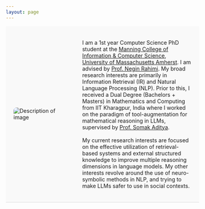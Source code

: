 ```yaml
---
layout: page
---
```


<div class="bio-container">
  <div style="flex: 0 0 30%; text-align: left;">
    <img src="debrup.png" alt="Description of image" style="max-width: 80%; height: auto;">
  </div>
  <div class="bio-text">
    
   I am a 1st year Computer Science PhD student at the <a href="https://www.cics.umass.edu/">Manning College of Information & Computer Science</a>, <a href="https://www.umass.edu/">University of Massachusetts Amherst</a>. I am advised by  <a href="https://people.cs.umass.edu/~rahimi/">Prof. Negin Rahimi</a>. My broad research interests are primarily in Information Retrieval (IR) and Natural Language Processing (NLP). Prior to this, I received a Dual Degree (Bachelors + Masters) in Mathematics and Computing from IIT Kharagpur, India where I worked on the paradigm of tool-augmentation for mathematical reasoning in LLMs, supervised by <a href="https://adityasomak.github.io/">Prof. Somak Aditya</a>.
    <br/><br/>
    My current research interests are focused on the effective utilization of retrieval-based systems and external structured knowledge to improve multiple reasoning dimensions in language models. My other interests revolve around the use of neuro-symbolic methods in NLP, and trying to make LLMs safer to use in social contexts.
  </div>
</div>
<br/>



<html lang="en">
<head>
    <meta charset="UTF-8">
    <meta name="viewport" content="width=device-width, initial-scale=1.0">
    <title>News Slider</title>
    <style>


        /* Whole page background */
        body {
            background-color: #ffffff !important; /* White background */
            color: #222 !important; /* Dark text */
            margin: 0;
            padding: 0;
            font-family: Arial, sans-serif;
        }
        
        /* Top toolbar / navigation bar */
        header, nav, .site-header, .navbar {
            background-color: #f9f9f9 !important; /* Light gray toolbar */
            color: #222 !important; /* Dark text */
        }
        
        /* Toolbar links */
        header a, nav a, .site-header a, .navbar a {
            color: #0066cc !important; /* Blue links */
            text-decoration: none;
        }
        header a:hover, nav a:hover, .site-header a:hover, .navbar a:hover {
            text-decoration: underline;
        }


        
        /* Bio section (your intro with image) */
        .bio-container {
            display: flex;
            align-items: center;
            background-color: #f9f9f9; /* Soft light background */
            padding: 20px;
            border-bottom: 1px solid #ddd;
        }
        
        .bio-container img {
            max-width: 80%;
            height: auto;
            border-radius: 8px; /* Smooth edges */
        }
        
        .bio-text {
            flex: 1;
            margin-left: 40px;
        }
        
        /* Updates Section */
               #updates {
          background-color: #f8f9fa; /* clean light gray */
          padding: 20px;
          color: #2c3e50; /* dark slate for text */
          font-family: "Segoe UI", Arial, sans-serif; /* modern readable font */
        }
        
        .update {
          background-color: #ffffff; /* pure white cards */
          border: 1px solid #e0e0e0; /* subtle cool gray border */
          border-radius: 10px;
          padding: 15px;
          margin-bottom: 12px;
          box-shadow: 0px 2px 6px rgba(0,0,0,0.08); /* soft professional shadow */
          transition: transform 0.2s ease, box-shadow 0.2s ease; /* hover effect */
        }
        
        /* Hover effect for interactivity */
        .update:hover {
          transform: translateY(-2px);
          box-shadow: 0px 4px 12px rgba(0,0,0,0.12);
        }
        
        /* Links inside updates */
        .update a {
          color: #0056b3; /* modern blue accent */
          font-weight: 500;
          text-decoration: none;
        }
        .update a:hover {
          text-decoration: underline;
        }
    </style>
</head>

<body>
  <section id="updates">
    <h3>Updates/News</h3>
    <div class="update-list">
      <div class="update">
        <h4>(09/24) Started my PHD at UMass Amherst - advised by Prof. Negin Rahimi!</h4>
      </div>
      <div class="update">
        <h4>(06/24) Presented my main conference paper on 
          <a href="https://aclanthology.org/2024.naacl-long.54/">"MATHSENSEI: A Tool-Augmented Large Language Model for Mathematical Reasoning"</a> 
          at <a href="https://2024.naacl.org/">NAACL 2024</a>, Mexico City.
        </h4>
      </div>
      <div class="update">
        <h4>(12/23) Completed my internship at 
          <a href="https://global.rakuten.com/corp/">Rakuten Global Inc.</a>, Language and Speech Team, RIT India.
        </h4>
      </div>
      <div class="update">
        <h4>(06/23) Started working on Hate speech and Jailbreaks as part of 
          <a href="https://www.microsoft.com/en-us/research/collaboration/accelerating-foundation-models-research/">Microsoft AFMR Program</a>, 
          advised by Prof Somak Aditya (IIT KGP) and 
          <a href="https://mbzuai.ac.ae/study/faculty/monojit-choudhury/">Prof Monojit Choudhury (MBZUAI)</a>.
        </h4>
      </div>
      <div class="update">
        <h4>(12/22) Completed my research internship at Genome Quebec Innovation Centre, 
          <a href="https://www.mcgill.ca/">McGill University</a> - supervised by 
          <a href="https://www.mcgillgenomecentre.ca/investigators/simon-gravel/">Prof. Simon Gravel</a>.
        </h4>
      </div>
      <div class="update">
        <h4>(05/21) Worked in the field of Genetic Algorithms, supervised by 
          <a href="https://www.linkedin.com/in/nirupam-chakraborti-4679371a9/">Prof Nirupam Chakraborti</a>.
        </h4>
      </div>
    </div>
  </section>
</body>
</html>
